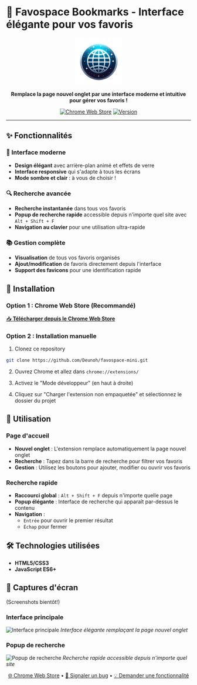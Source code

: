 # 🚀 Favospace Bookmarks - Interface élégante pour vos favoris

<div align="center">
  <img src="logo-fs128.png" alt="Favospace Logo" width="128" height="128">
  
  **Remplace la page nouvel onglet par une interface moderne et intuitive pour gérer vos favoris !**
  
  [![Chrome Web Store](https://img.shields.io/badge/Chrome%20Web%20Store-Download-blue?style=for-the-badge&logo=googlechrome)](https://chromewebstore.google.com/detail/okndjjoacflpnollkahklpbfohdijgoa?utm_source=item-share-cb)
  [![Version](https://img.shields.io/badge/Version-1.6-green?style=for-the-badge)]()
</div>

---

## ✨ Fonctionnalités
### 🎨 Interface moderne
- **Design élégant** avec arrière-plan animé et effets de verre
- **Interface responsive** qui s'adapte à tous les écrans
- **Mode sombre et clair** : à vous de choisir !

### 🔍 Recherche avancée
- **Recherche instantanée** dans tous vos favoris
- **Popup de recherche rapide** accessible depuis n'importe quel site avec `Alt + Shift + F`
- **Navigation au clavier** pour une utilisation ultra-rapide

### 📚 Gestion complète
- **Visualisation** de tous vos favoris organisés
- **Ajout/modification** de favoris directement depuis l'interface
- **Support des favicons** pour une identification rapide

## 🚀 Installation

### Option 1 : Chrome Web Store (Recommandé)
[📥 **Télécharger depuis le Chrome Web Store**](https://chromewebstore.google.com/detail/okndjjoacflpnollkahklpbfohdijgoa?utm_source=item-share-cb)

### Option 2 : Installation manuelle
1. Clonez ce repository
```bash
git clone https://github.com/Deunoh/favospace-mini.git
```

2. Ouvrez Chrome et allez dans `chrome://extensions/`

3. Activez le "Mode développeur" (en haut à droite)

4. Cliquez sur "Charger l'extension non empaquetée" et sélectionnez le dossier du projet

## 🎯 Utilisation

### Page d'accueil
- **Nouvel onglet** : L'extension remplace automatiquement la page nouvel onglet
- **Recherche** : Tapez dans la barre de recherche pour filtrer vos favoris
- **Gestion** : Utilisez les boutons pour ajouter, modifier ou ouvrir vos favoris

### Recherche rapide
- **Raccourci global** : `Alt + Shift + F` depuis n'importe quelle page
- **Popup élégante** : Interface de recherche qui apparaît par-dessus le contenu
- **Navigation** : 
  - `Entrée` pour ouvrir le premier résultat
  - `Échap` pour fermer

## 🛠️ Technologies utilisées

- **HTML5/CSS3**
- **JavaScript ES6+** 

## 🎨 Captures d'écran

(Screenshots bientôt!)

### Interface principale
![Interface principale](screenshots/main-interface.png)
*Interface élégante remplaçant la page nouvel onglet*

### Popup de recherche
![Popup de recherche](screenshots/search-popup.png)
*Recherche rapide accessible depuis n'importe quel site*


<div align="center">
  
[🌐 Chrome Web Store](https://chromewebstore.google.com/detail/okndjjoacflpnollkahklpbfohdijgoa?utm_source=item-share-cb) • 
[🐛 Signaler un bug](https://github.com/Deunoh/favospace-mini/issues) • 
[💡 Demander une fonctionnalité](https://github.com/Deunoh/favospace-mini/issues)

</div>
